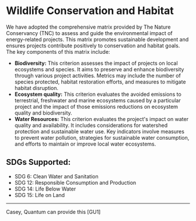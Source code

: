 # Wildlife Conservation and Habitat

We have adopted the comprehensive matrix provided by The Nature Conservancy (TNC) to assess and guide the environmental impact of energy-related projects. This matrix promotes sustainable development and ensures projects contribute positively to conservation and habitat goals. The key components of this matrix include:

* **Biodiversity:** This criterion assesses the impact of projects on local ecosystems and species. It aims to preserve and enhance biodiversity through various project activities. Metrics may include the number of species protected, habitat restoration efforts, and measures to mitigate habitat disruption.
* **Ecosystem quality:** This criterion evaluates the avoided emissions to terrestrial, freshwater and marine ecosystems caused by a particular project and the impact of those emissions reductions on ecosystem quality and biodiversity.
* **Water Resources:** This criterion evaluates the project's impact on water quality and availability. It includes considerations for watershed protection and sustainable water use. Key indicators involve measures to prevent water pollution, strategies for sustainable water consumption, and efforts to maintain or improve local water ecosystems.

## SDGs Supported:

* SDG 6: Clean Water and Sanitation
* SDG 12: Responsible Consumption and Production
* SDG 14: Life Below Water
* SDG 15: Life on Land

***

Casey, Quantum can provide this \[GU1]
